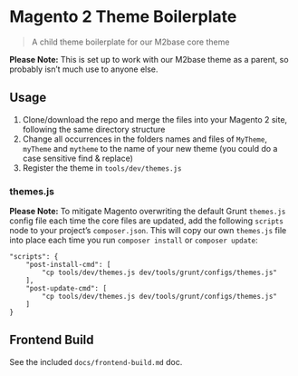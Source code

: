 # Magento 2 Theme Boilerplate

> A child theme boilerplate for our M2base core theme

**Please Note:** This is set up to work with our M2base theme as a parent, so probably isn&#8217;t much use to anyone else.

## Usage

1. Clone/download the repo and merge the files into your Magento 2 site, following the same directory structure
2. Change all occurrences in the folders names and files of `MyTheme`, `myTheme` and `mytheme` to the name of your new theme (you could do a case sensitive find & replace)
3. Register the theme in `tools/dev/themes.js`

### themes.js

**Please Note:** To mitigate Magento overwriting the default Grunt `themes.js` config file each time the core files are updated, add the following `scripts` node to your project&#8217;s `composer.json`. This will copy our own `themes.js` file into place each time you run `composer install` or `composer update`:

```
"scripts": {
    "post-install-cmd": [
        "cp tools/dev/themes.js dev/tools/grunt/configs/themes.js"
    ],
    "post-update-cmd": [
        "cp tools/dev/themes.js dev/tools/grunt/configs/themes.js"
    ]
}
```

## Frontend Build

See the included `docs/frontend-build.md` doc.
